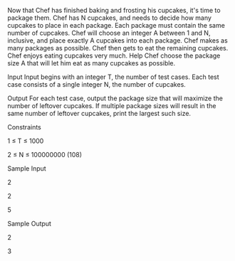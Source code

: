 Now that Chef has finished baking and frosting his cupcakes, it's time to package them. Chef has N cupcakes, and needs to decide how many cupcakes to place in each package. Each package must contain the same number of cupcakes. Chef will choose an integer A between 1 and N, inclusive, and place exactly A cupcakes into each package. Chef makes as many packages as possible. Chef then gets to eat the remaining cupcakes. Chef enjoys eating cupcakes very much. Help Chef choose the package size A that will let him eat as many cupcakes as possible.

Input
Input begins with an integer T, the number of test cases. Each test case consists of a single integer N, the number of cupcakes.

Output
For each test case, output the package size that will maximize the number of leftover cupcakes. If multiple package sizes will result in the same number of leftover cupcakes, print the largest such size.

Constraints

1 ≤ T ≤ 1000

2 ≤ N ≤ 100000000 (108)

Sample Input

2

2

5

Sample Output

2

3
